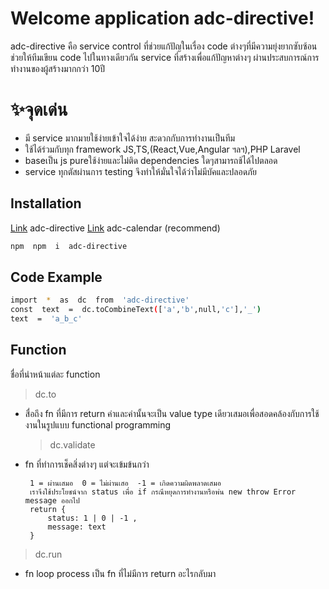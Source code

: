 # Welcome application adc-directive!

adc-directive คือ service control ที่ช่วยแก้ปัญในเรื่อง code ต่างๆที่มีความยุ่งยากซับซ้อน ช่วยให้ทีมเขียน code ไปในทางเดียวกัน service ที่สร้างเพื่อแก้ปัญหาต่างๆ ผ่านประสบการณ์การทำงานของผู้สร้างมากกว่า 10ปี

# ✨จุดเด่น

-   มี service มากมายใช้ง่ายเข้าใจได้ง่าย สะดวกกับการทำงานเป็นทีม
-   ใช้ได้ร่วมกับทุก framework JS,TS,(React,Vue,Angular ฯลฯ),PHP Laravel
-   baseเป็น js pureใช้ง่ายและไม่ติด dependencies ใดๆสามารถช้ได้ไปตลอด
-   service ทุกตัสผ่านการ testing จึงทำให้มั่นใจได้ว่าไม่มีบัคและปลอดภัย

## Installation

[Link](https://www.npmjs.com/package/adc-directive) adc-directive
[Link](https://www.npmjs.com/package/adc-calendar) adc-calendar (recommend)

```sh
npm  npm  i  adc-directive
```

## Code Example

```sh
import  *  as  dc  from  'adc-directive'
const  text  =  dc.toCombineText(['a','b',null,'c'],'_')
text  =  'a_b_c'
```

## Function

ชื่อที่นำหน้าแต่ละ function

> dc.to

-   สื่อถึง fn ที่มีการ return ค่าและค่านั้นจะเป็น value type เดียวเสมอเพื่อสอดคล้องกับการใช้งานในรูปแบบ functional programming
    > dc.validate
-   fn ที่ทำการเช็คสิ่งต่างๆ แต่จะเข้มข้นกว่า

         1 = ผ่านเสมอ  0 = ไม่ผ่านเสอ  -1 = เกิดความผิดพลาดเสมอ
         เราจึงใช้ประโยชน์จาก status เพื่อ if กรณีหยุดการทำงานหรือพ่น new throw Error 		  message ออกไป
         return {
             status: 1 | 0 | -1 ,
             message: text
         }

> dc.run

-   fn loop process เป็น fn ที่ไม่มีการ return อะไรกลับมา
